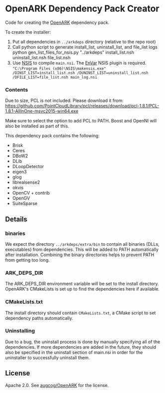 # OpenARK Dependency Pack Creator

Code for creating the [OpenARK](https://github.com/augcog/openark) dependency pack.

To create the installer:
1) Put all dependencies in `../arkdeps` directory (relative to the repo root)
2) Call python script to generate install_list, uninstall_list, and file_list logs
python gen_list_files_for_nsis.py "../arkdeps" install_list.nsh uninstall_list.nsh file_list.nsh
3) Use [NSIS](https://nsis.sourceforge.io) to compile `main.nsi`. The [EnVar](https://nsis.sourceforge.io/EnVar_plug-in) NSIS plugin is required.
`"C:\Program Files (x86)\NSIS\makensis.exe" /DINST_LIST=install_list.nsh /DUNINST_LIST=uninstall_list.nsh /DFILE_LIST=file_list.nsh main_log.nsi`


### Contents
Due to size, PCL is not included. Please download it from:
https://github.com/PointCloudLibrary/pcl/releases/download/pcl-1.8.1/PCL-1.8.1-AllInOne-msvc2015-win64.exe

Make sure to select the option to add PCL to PATH. Boost and OpenNI will also be installed as part of this.

This dependency pack contains the following:
- Brisk
- Ceres
- DBoW2
- DLib
- DLoopDetector
- eigen3
- glog
- librealsense2
- okvis
- OpenCV + contrib
- OpenGV
- SuiteSparse

## Details

### binaries
 We expect the directory `../arkdeps/extra/bin` to contain all binaries (DLLs, executables) from dependencies. This will be added to PATH automatically after installation. Combining the binary directories helps to prevent PATH from getting too long.

### ARK_DEPS_DIR
 The ARK_DEPS_DIR environment variable will be set to the install directory. OpenARK's CMakeLists is set up to find the dependencies here if available.

### CMakeLists.txt
 The install directory should contain `CMakeLists.txt`, a CMake script to set dependency paths automatically.

### Uninstalling
 Due to a bug, the uninstall process is done by manually specifying all of the dependencies. If more dependencies are added in the future, they should also be specified in the uninstall section of main.nsi in order for the uninstaller to successfully  uninstall them.

## License
Apache 2.0. See [augcog/OpenARK](https://github.com/augcog/openark) for the license.

